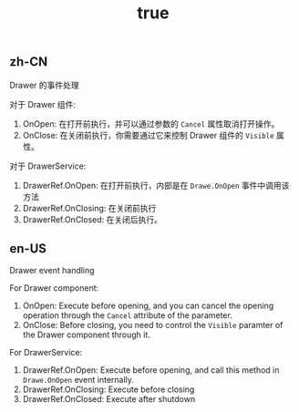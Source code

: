 ﻿---
order: 11
title:
  zh-CN: 事件
  en-US: Event
---

## zh-CN

Drawer 的事件处理

对于 Drawer 组件:
 1. OnOpen: 在打开前执行，并可以通过参数的 `Cancel` 属性取消打开操作。
 2. OnClose: 在关闭前执行，你需要通过它来控制 Drawer 组件的 `Visible` 属性。

对于 DrawerService:
 1. DrawerRef.OnOpen: 在打开前执行，内部是在 `Drawe.OnOpen` 事件中调用该方法
 2. DrawerRef.OnClosing: 在关闭前执行
 3. DrawerRef.OnClosed: 在关闭后执行。



## en-US

Drawer event handling

For Drawer component:
 1. OnOpen: Execute before opening, and you can cancel the opening operation through the `Cancel` attribute of the parameter.
 2. OnClose: Before closing, you need to control the `Visible` paramter of the Drawer component through it.

For DrawerService:
 1. DrawerRef.OnOpen: Execute before opening, and call this method in `Drawe.OnOpen` event internally.
 2. DrawerRef.OnClosing: Execute before closing
 3. DrawerRef.OnClosed: Execute after shutdown